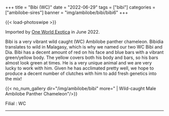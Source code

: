 +++
title = "Bibi (WC)"
date = "2022-06-29"
tags = ["bibi"]
categories = ["ambilobe-sires"]
banner = "img/ambilobe/bibi/bibi6"
+++

{{< load-photoswipe >}}

Imported by [One World Exotica](https://www.instagram.com/oneworldexotica/) in June 2022.

Bibi is a very vibrant wild caught (WC) Ambilobe panther chameleon. Bibidia translates to wild in Malagasy, which is why we named our two WC Bibi and Dia. Bibi has a decent amount of red on his face and blue bars with a vibrant green/yellow body. The yellow covers both his body and bars, so his bars almost look green at times. He is a very unique animal and we are very lucky to work with him. Given he has acclimated pretty well, we hope to produce a decent number of clutches with him to add fresh genetics into the mix!

{{< no_num_gallery dir="/img/ambilobe/bibi" more=" | Wild-caught Male Ambilobe Panther Chameleon"/>}}

Filial
: WC

---